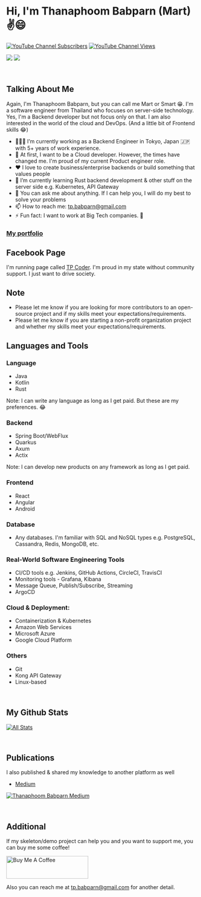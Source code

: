 # Hi, I'm Thanaphoom Babparn (Mart) ✌😄

[![YouTube Channel Subscribers](https://img.shields.io/youtube/channel/subscribers/UC5JMHvrfKREtQoDi_AQO_Hg?label=People%20subscribed%20to%20my%20channel&style=social)](https://www.youtube.com/channel/UC5JMHvrfKREtQoDi_AQO_Hg?sub_confirmation=1) 
[![YouTube Channel Views](https://img.shields.io/youtube/channel/views/UC5JMHvrfKREtQoDi_AQO_Hg?label=Total%20views%20on%20my%20channel&style=social)](https://www.youtube.com/channel/UC5JMHvrfKREtQoDi_AQO_Hg?sub_confirmation=1)

[![](https://img.shields.io/badge/linkedin-%230077B5.svg?style=for-the-badge&logo=linkedin)](https://www.linkedin.com/in/thanaphoom-babparn/)
[![](https://img.shields.io/badge/Medium-12100E?style=for-the-badge&logo=medium&logoColor=white)](https://medium.com/@tpbabparn)

<br />

## Talking About Me

Again, I'm Thanaphoom Babparn, but you can call me Mart or Smart 😁. I'm a software engineer from Thailand who focuses on server-side technology.
Yes, I'm a Backend developer but not focus only on that. I am also interested in the world of the cloud and DevOps. (And a little bit of Frontend skills 😂)

- 👨🏽‍💻 I’m currently working as a Backend Engineer in Tokyo, Japan 🇯🇵 with 5+ years of work experience.
- 💭 At first, I want to be a Cloud developer. However, the times have changed me. I'm proud of my current Product engineer role.
- ❤ I love to create business/enterprise backends or build something that values people
- 🌱 I’m currently learning Rust backend development & other stuff on the server side e.g. Kubernetes, API Gateway
- 💬 You can ask me about anything. If I can help you, I will do my best to solve your problems
- 📫 How to reach me: tp.babparn@gmail.com
- ⚡ Fun fact: I want to work at Big Tech companies. 🥺

### [My portfolio](https://portfolio.tpcoder.dev/)

## Facebook Page

I'm running page called [TP Coder](https://www.facebook.com/tpcoder). I'm proud in my state without community support. I just want to drive society.

## Note

* Please let me know if you are looking for more contributors to an open-source project and if my skills meet your expectations/requirements.
* Please let me know if you are starting a non-profit organization project and whether my skills meet your expectations/requirements.

## Languages and Tools

### Language

* Java
* Kotlin
* Rust

Note: I can write any language as long as I get paid. But these are my preferences. 😂

### Backend

* Spring Boot/WebFlux
* Quarkus
* Axum
* Actix

Note: I can develop new products on any framework as long as I get paid.

### Frontend

* React
* Angular
* Android

### Database

* Any databases. I'm familiar with SQL and NoSQL types e.g. PostgreSQL, Cassandra, Redis, MongoDB, etc.


### Real-World Software Engineering Tools

* CI/CD tools e.g. Jenkins, GitHub Actions, CircleCI, TravisCI
* Monitoring tools - Grafana, Kibana
* Message Queue, Publish/Subscribe, Streaming
* ArgoCD

### Cloud & Deployment:

* Containerization & Kubernetes
* Amazon Web Services
* Microsoft Azure
* Google Cloud Platform

### Others

* Git
* Kong API Gateway
* Linux-based

<br />

## My Github Stats

[![All Stats](https://github-readme-stats.vercel.app/api?username=marttp&rank_icon=github&theme=chartreuse-dark)](https://github.com/marttp)

<br />

## Publications

I also published & shared my knowledge to another platform as well

- [Medium](https://medium.com/@tpbabparn)

[![Thanaphoom Babparn Medium](https://github-readme-medium.vercel.app/?username=tpbabparn)](https://medium.com/@tpbabparn)

<br />

## Additional

If my skeleton/demo project can help you and you want to support me, you can buy me some coffee!

<a href="https://www.buymeacoffee.com/tpbabparn" target="_blank"><img src="https://cdn.buymeacoffee.com/buttons/v2/default-yellow.png" alt="Buy Me A Coffee" style="height: 60px !important;width: 217px !important;" ></a>

Also you can reach me at tp.babparn@gmail.com for another detail.

